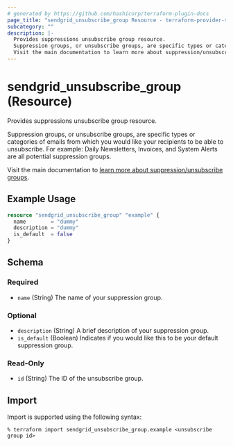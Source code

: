 ```yaml
---
# generated by https://github.com/hashicorp/terraform-plugin-docs
page_title: "sendgrid_unsubscribe_group Resource - terraform-provider-sendgrid"
subcategory: ""
description: |-
  Provides suppressions unsubscribe group resource.
  Suppression groups, or unsubscribe groups, are specific types or categories of emails from which you would like your recipients to be able to unsubscribe. For example: Daily Newsletters, Invoices, and System Alerts are all potential suppression groups.
  Visit the main documentation to learn more about suppression/unsubscribe groups https://sendgrid.com/docs/ui/sending-email/unsubscribe-groups/.
---
```


# sendgrid_unsubscribe_group (Resource)

Provides suppressions unsubscribe group resource.

Suppression groups, or unsubscribe groups, are specific types or categories of emails from which you would like your recipients to be able to unsubscribe. For example: Daily Newsletters, Invoices, and System Alerts are all potential suppression groups.

Visit the main documentation to [learn more about suppression/unsubscribe groups](https://sendgrid.com/docs/ui/sending-email/unsubscribe-groups/).

## Example Usage

```terraform
resource "sendgrid_unsubscribe_group" "example" {
  name        = "dummy"
  description = "dummy"
  is_default  = false
}
```

<!-- schema generated by tfplugindocs -->
## Schema

### Required

- `name` (String) The name of your suppression group.

### Optional

- `description` (String) A brief description of your suppression group.
- `is_default` (Boolean) Indicates if you would like this to be your default suppression group.

### Read-Only

- `id` (String) The ID of the unsubscribe group.

## Import

Import is supported using the following syntax:

```shell
% terraform import sendgrid_unsubscribe_group.example <unsubscribe group id>
```
